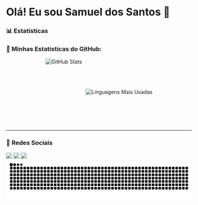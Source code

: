 <h1>Olá! Eu sou Samuel dos Santos 👋</h1>

### 📊 Estatísticas


### 🚀 Minhas Estatísticas do GitHub:

<div style="display: flex; align-items: center; justify-content: center; gap: 10px;">
  <img 
    alt="GitHub Stats" 
    height="180" 
    src="https://github-readme-stats.vercel.app/api?username=SamGoncalves&show_icons=true&theme=tokyonight&include_all_commits=true&locale=pt-br" 
  />

  <img 
    alt="Linguagens Mais Usadas" 
    height="150" 
    src="https://github-readme-stats.vercel.app/api/top-langs/?username=SamGoncalves&theme=tokyonight&layout=compact&custom_title=Tecnologias&langs_count=9" 
  />
</div>

---

### 📌 **Redes Sociais**
<div>
   <a href="https://discord.com/mclovin7581" target="_blank"><img src="https://img.shields.io/badge/Discord-7289DA?style=for-the-badge&logo=discord&logoColor=white"></a> 
  <a href = "mailto:samuelsantos2021@protonmail.com"><img src="https://img.shields.io/badge/ProtonMail-8B89CC?style=for-the-badge&logo=protonmail&logoColor=white" target="_blank"></a>
  <a href="https://www.linkedin.com/in/samuel-dos-santos-3a2040241/" target="_blank"><img src="https://img.shields.io/badge/-LinkedIn-%230077B5?style=for-the-badge&logo=linkedin&logoColor=white" target="_blank"></a> 
</div>

<picture>
  <source media="(prefers-color-scheme: dark)" srcset="https://raw.githubusercontent.com/SamGoncalves/SamGoncalves/output/github-contribution-grid-snake-dark.svg">
  <source media="(prefers-color-scheme: light)" srcset="https://raw.githubusercontent.com/SamGoncalves/SamGoncalves/output/github-contribution-grid-snake-dark.svg">
  <img align="center" alt="github contribution grid snake animation" src="https://raw.githubusercontent.com/SamGoncalves/SamGoncalves/output/github-contribution-grid-snake.svg">
</picture>
